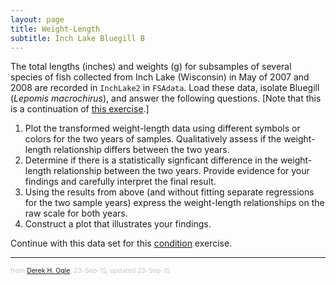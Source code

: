 ```yaml
---
layout: page
title: Weight-Length
subtitle: Inch Lake Bluegill B
---
```


The total lengths (inches) and weights (g) for subsamples of several species of fish collected from Inch Lake (Wisconsin) in May of 2007 and 2008 are recorded in `InchLake2` in `FSAdata`.  Load these data, isolate Bluegill (*Lepomis macrochirus*), and answer the following questions.  [Note that this is a continuation of [this exercise](WeightLength_ILBluegill_1.html).]

1. Plot the transformed weight-length data using different symbols or colors for the two years of samples.  Qualitatively assess if the weight-length relationship differs between the two years.
1. Determine if there is a statistically signficant difference in the weight-length relationship between the two years.  Provide evidence for your findings and carefully interpret the final result.
1. Using the results from above (and without fitting separate regressions for the two sample years) express the weight-length relationships on the raw scale for both years.
1. Construct a plot that illustrates your findings.

Continue with this data set for this [condition](Condition_ILBluegill.html) exercise.

---
<p style="font-size: 0.75em; color: c6c6c6;">from <a href="http://derekogle.com">Derek H. Ogle</a>, 23-Sep-15, updated 23-Sep-15</p>

<style type="text/css">
ol ol { list-style-type: lower-alpha; }
</style>
